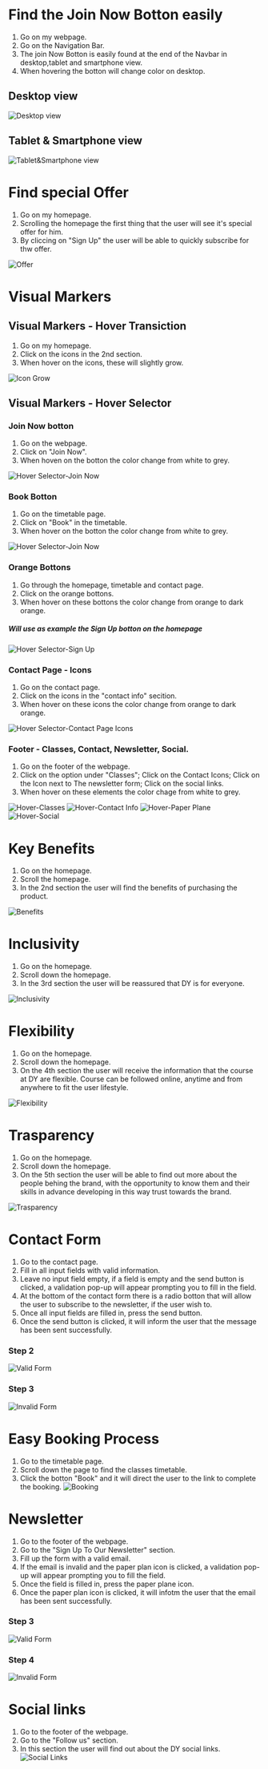 # Find the Join Now Botton easily
1. Go on my webpage.
2. Go on the Navigation Bar.
3. The join Now Botton is easily found at the end of the Navbar in desktop,tablet and smartphone view.
4. When hovering the botton will change color on desktop.

## Desktop view 

![Desktop view](../screenshots/join-now.jpg)


## Tablet & Smartphone view 

![Tablet&Smartphone view](../screenshots/join-now2.jpg)

# Find special Offer
1. Go on my homepage.
2. Scrolling the homepage the first thing that the user will see it's special offer for him.
3. By cliccing on "Sign Up" the user will be able to quickly subscribe for thw offer.

![Offer](../screenshots/offer.jpg)

# Visual Markers

## Visual Markers - Hover Transiction
1. Go on my homepage.
2. Click on the icons in the 2nd section.
3. When hover on the icons, these will slightly grow.

![Icon Grow](../screenshots/icons2.jpg)

## Visual Markers - Hover Selector

### Join Now botton
1. Go on the webpage.
2. Click on "Join Now".
3. When hoven on the botton the color change from white to grey.

![Hover Selector-Join Now](../screenshots/hover-join.jpg)

### Book Botton
1. Go on the timetable page.
2. Click on "Book" in the timetable.
3. When hover on the botton the color change from white to grey.


![Hover Selector-Join Now](../screenshots/book.jpg)


### Orange Bottons
1. Go through the homepage, timetable and contact page.
2. Click on the orange bottons.
3. When hover on these bottons the color change from orange to dark orange.
##### Will use as example the Sign Up botton on the homepage

![Hover Selector-Sign Up](../screenshots/sign-up.jpg) 


### Contact Page - Icons
1. Go on the contact page.
2. Click on the icons in the "contact info" secition.
3. When hover on these icons the color change from orange to dark orange.

![Hover Selector-Contact Page Icons](../screenshots/info-icons.jpg)

### Footer - Classes, Contact, Newsletter, Social.
1. Go on the footer of the webpage.
2. Click on the option under "Classes"; Click on the Contact Icons; Click on the Icon next to The newsletter form; Click on the social links.
3. When hover on these elements the color chage from white to grey.

![Hover-Classes](../screenshots/classes.jpg) ![Hover-Contact Info](../screenshots/cont-info.jpg) ![Hover-Paper Plane](../screenshots/plane.jpg) ![Hover-Social](../screenshots/social.jpg)


# Key Benefits
1. Go on the homepage.
2. Scroll the homepage.
3. In the 2nd section the user will find the benefits of purchasing the product.

![Benefits](../screenshots/benefits.jpg)

# Inclusivity
1. Go on the homepage.
2. Scroll down the homepage.
3. In the 3rd section the user will be reassured that DY is for everyone.

![Inclusivity](../screenshots/inclusivity.jpg)


# Flexibility
1. Go on the homepage.
2. Scroll down the homepage.
3. On the 4th section the user will receive the information that the course at DY are flexible. Course can be followed online, anytime and from anywhere to fit the user lifestyle.

![Flexibility](../screenshots/flexibility.jpg)


# Trasparency
1. Go on the homepage.
2. Scroll down the homepage.
3. On the 5th section the user will be able to find out more about the people behing the brand, with the opportunity to know them and their skills in advance developing in this way trust towards the brand.

![Trasparency](../screenshots/trasparency.jpg)

# Contact Form 
1. Go to the contact page.
2. Fill in all input fields with valid information.
3. Leave no input field empty, if a field is empty and the send button is clicked, a validation pop-up will appear prompting you to fill in the field. 
4. At the bottom of the contact form there is a radio botton that will allow the user to subscribe to the newsletter, if the user wish to.
5. Once all input fields are filled in, press the send button. 
6. Once the send button is clicked, it will inform the user that the message has been sent successfully.

### Step 2
![Valid Form](../screenshots/form.jpg)
### Step 3
![Invalid Form](../screenshots/form-fail.jpg)

# Easy Booking Process
1. Go to the timetable page.
2. Scroll down the page to find the classes timetable.
3. Click the botton "Book" and it will direct the user to the link to complete the booking. 
![Booking](../screenshots/book.jpg)

# Newsletter
1. Go to the footer of the webpage.
2. Go to the "Sign Up To Our Newsletter" section.
3. Fill up the form with a valid email.
4. If the email is invalid and the paper plan icon is clicked, a validation pop-up will appear prompting you to fill the field.
5. Once the field is filled in, press the paper plane icon.
6. Once the paper plan icon is clicked, it will infotm the user that the email has been sent successfully.

### Step 3
![Valid Form](../screenshots/news-ok.jpg)
### Step 4
![Invalid Form](../screenshots/news-fail.jpg)

# Social links
1. Go to the footer of the webpage.
2. Go to the "Follow us" section.
3. In this section the user will find out about the DY social links.
![Social Links](../screenshots/social.jpg)












